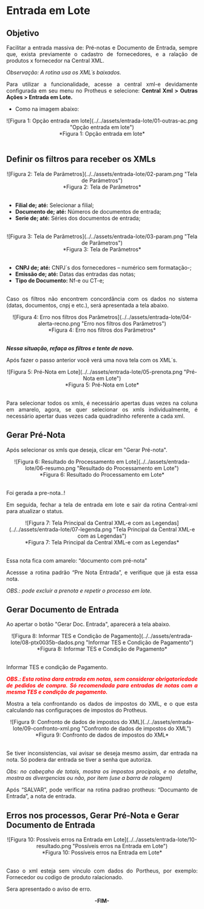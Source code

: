 <style>
    p{
        text-align: justify;
    }
</style>

# Entrada em Lote

## Objetivo

Facilitar a entrada massiva de: Pré-notas e Documento de Entrada, sempre que, exista previamente o cadastro de fornecedores, e a ralação de produtos x fornecedor na Central XML.

*Observação: A rotina usa os XML´s baixados.*

Para utilizar a funcionalidade, acesse a central xml-e devidamente configurada em seu menu no Protheus e selecione: **Central Xml > Outras Ações > Entrada em Lote.**

- Como na imagem abaixo:

<center>![Figura 1: Opção entrada em lote](../../assets/entrada-lote/01-outras-ac.png "Opção entrada em lote")
<br>*Figura 1: Opção entrada em lote*<br></center>
<br>

## Definir os filtros para receber os XMLs

<center>![Figura 2: Tela de Parâmetros](../../assets/entrada-lote/02-param.png "Tela de Parâmetros")
<br>*Figura 2: Tela de Parâmetros*<br></center>
<br>

- **Filial de; até:** Selecionar a filial;
- **Documento de; até:** Números de documentos de entrada;
- **Serie de; até:** Séries dos documentos de entrada;
<br><br>

<center>![Figura 3: Tela de Parâmetros](../../assets/entrada-lote/03-param.png "Tela de Parâmetros")
<br>*Figura 3: Tela de Parâmetros*<br></center>
<br>

- **CNPJ de; até:** CNPJ´s dos fornecedores – numérico sem formatação-;
- **Emissão de; até:** Datas das entradas das notas;
- **Tipo de Documento:** Nf-e ou CT-e;
<br><br>

Caso os filtros não encontrem concordância com os dados no sistema (datas, documentos, cnpj e etc.), será apresentada a tela abaixo.

<center>![Figura 4: Erro nos filtros dos Parâmetros](../../assets/entrada-lote/04-alerta-recno.png "Erro nos filtros dos Parâmetros")
<br>*Figura 4: Erro nos filtros dos Parâmetros*<br></center>
<br>

***Nessa situação, refaça os filtros e tente de novo.***

Após fazer o passo anterior você verá uma nova tela com os XML´s.

<center>![Figura 5: Pré-Nota em Lote](../../assets/entrada-lote/05-prenota.png "Pré-Nota em Lote")
<br>*Figura 5: Pré-Nota em Lote*<br></center>
<br>

Para selecionar todos os xmls, é necessário apertas duas vezes na coluna em amarelo, agora, se quer selecionar os xmls individualmente, é necessário apertar duas vezes cada quadradinho referente a cada xml.

## Gerar Pré-Nota

Após selecionar os xmls que deseja, clicar em "Gerar Pré-nota".

<center>![Figura 6: Resultado do Processamento em Lote](../../assets/entrada-lote/06-resumo.png "Resultado do Processamento em Lote")
<br>*Figura 6: Resultado do Processamento em Lote*<br></center>
<br>

Foi gerada a pre-nota..!

Em seguida, fechar a tela de entrada em lote e sair da rotina Central-xml para atualizar o status.

<center>![Figura 7: Tela Principal da Central XML-e com as Legendas](../../assets/entrada-lote/07-legenda.png "Tela Principal da Central XML-e com as Legendas")
<br>*Figura 7: Tela Principal da Central XML-e com as Legendas*<br></center>
<br>

Essa nota fica com amarelo: “documento com pré-nota”

Acessse a rotina padrão “Pre Nota Entrada”, e verifique que já esta essa nota.

*OBS.: pode excluir a prenota e repetir o processo em lote.*

## Gerar Documento de Entrada

Ao apertar o botão "Gerar Doc. Entrada", aparecerá a tela abaixo.

<center>![Figura 8: Informar TES e Condição de Pagamento](../../assets/entrada-lote/08-ptx0035b-dados.png "Informar TES e Condição de Pagamento")
<br>*Figura 8: Informar TES e Condição de Pagamento*<br></center>
<br>

Informar TES e condição de Pagamento.

***<span style="color: red">OBS.: Esta rotina dara entrada em notas, sem considerar obrigatoriedade de pedidos de compra.</span>***
***<span style="color: red">Só recomendada para entradas de notas com a mesma TES e condição de pagamento.</span>***

Mostra a tela confrontando os dados de impostos do XML, e o que esta calculando nas configuraçoes de impostos do Protheus.

<center>![Figura 9: Confronto de dados de impostos do XML](../../assets/entrada-lote/09-confronto-xml.png "Confronto de dados de impostos do XML")
<br>*Figura 9: Confronto de dados de impostos do XML*<br></center>
<br>

Se tiver inconsistencias, vai avisar se deseja mesmo assim, dar entrada na nota. Só podera dar entrada se tiver a senha que autoriza.

*Obs: no cabeçaho de totais, mostra os impostos procipais, e no detalhe, mostra as divergencias ou não,  por item (use a barra de rolagem)*

Após “SALVAR”, pode verificar na rotina padrao protheus: “Documanto de Entrada”, a nota de entrada.

## Erros nos processos, Gerar Pré-Nota e Gerar Documento de Entrada

<center>![Figura 10: Possíveis erros na Entrada em Lote](../../assets/entrada-lote/10-resultado.png "Possíveis erros na Entrada em Lote")
<br>*Figura 10: Possíveis erros na Entrada em Lote*<br></center>
<br>

Caso o xml esteja sem vinculo com dados do Portheus, por exemplo: Fornecedor ou codigo de produto ralacionado. 

Sera apresentado o aviso de erro.

<div style="text-align: center; font-weight: bold;">-FIM-</div>